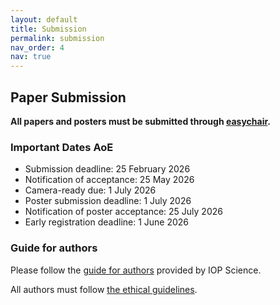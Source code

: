 ```yaml
---
layout: default
title: Submission
permalink: submission
nav_order: 4
nav: true
---
```


## Paper Submission

**All papers and posters must be submitted through [easychair]().**


### Important Dates AoE

* Submission deadline:	25 February 2026
* Notification of acceptance:	25 May 2026
* Camera-ready due:	1 July 2026
* Poster submission deadline:	1 July 2026
* Notification of poster acceptance:	25 July 2026
* Early registration deadline: 1 June 2026 

### Guide for authors

Please follow the [guide for authors](https://publishingsupport.iopscience.iop.org/author-guidelines-for-conference-proceedings/) provided by IOP Science.

All authors must follow [the ethical guidelines](https://publishingsupport.iopscience.iop.org/ethical-policy-journals/).

